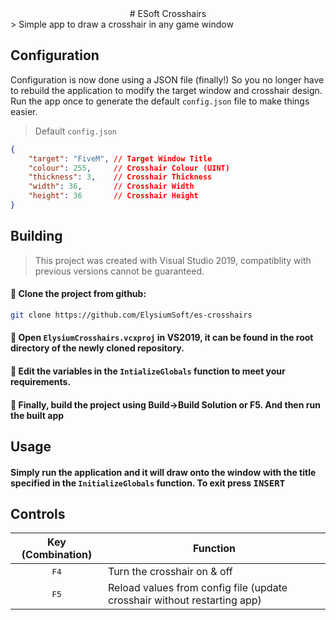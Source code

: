 <center>
# ESoft Crosshairs
</center>
> Simple app to draw a crosshair in any game window

## Configuration
Configuration is now done using a JSON file (finally!)
So you no longer have to rebuild the application to modify the target window and crosshair design. Run the app once to generate the default `config.json` file to make things easier.

> Default `config.json`
```json
{
    "target": "FiveM", // Target Window Title
    "colour": 255,	   // Crosshair Colour (UINT)
    "thickness": 3,	   // Crosshair Thickness
    "width": 36,	   // Crosshair Width
    "height": 36	   // Crosshair Height
}
```

## Building
> This project was created with Visual Studio 2019, compatiblity with previous versions cannot be guaranteed.

#### 🔵 Clone the project from github:
```bash
git clone https://github.com/ElysiumSoft/es-crosshairs
```

#### 🔵 Open `ElysiumCrosshairs.vcxproj` in VS2019, it can be found in the root directory of the newly cloned repository.

#### 🔵 Edit the variables in the `IntializeGlobals` function to meet your requirements.

#### 🔵 Finally, build the project using Build->Build Solution or F5. And then run the built app

## Usage

#### Simply run the application and it will draw onto the window with the title specified in the `InitializeGlobals` function. To exit press <kbd>INSERT</kbd>

## Controls
<center>

| Key (Combination) | <center>Function</center> |
|:-----------------:|:---------|
| <kbd>F4</kbd> | Turn the crosshair on & off |
| <kbd>F5</kbd> | Reload values from config file (update crosshair without restarting app) |

</center>


